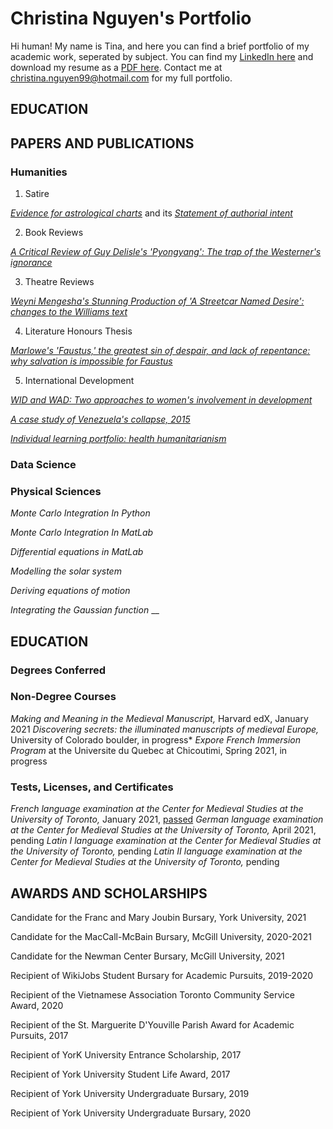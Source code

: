 # Christina Nguyen's Portfolio
Hi human! My name is Tina, and here you can find a brief portfolio of my academic work, seperated by subject.
You can find my [LinkedIn here](https://www.linkedin.com/in/cnguyen99/) and download my resume as a [PDF here](https://github.com/TorontoYYZ/Portfolio/blob/main/Resume.pdf). Contact me at christina.nguyen99@hotmail.com for 
my full portfolio.

## EDUCATION

## PAPERS AND PUBLICATIONS

### Humanities

1. Satire


[*Evidence for astrological charts*](https://github.com/TorontoYYZ/Portfolio/blob/main/Satire_Paper.pdf) and its [*Statement of authorial intent*](https://github.com/TorontoYYZ/Portfolio/blob/main/Statement%20of%20Authorial%20Intent.pdf)

2. Book Reviews


[*A Critical Review of Guy Delisle's 'Pyongyang': The trap of the Westerner's ignorance*](https://github.com/TorontoYYZ/Portfolio/blob/main/A%20Critical%20Review%20of%20Guy%20Delisle's%20'Pyongyang'.pdf)

3. Theatre Reviews


[*Weyni Mengesha's Stunning Production of 'A Streetcar Named Desire': changes to the Williams text*](https://github.com/TorontoYYZ/Portfolio/blob/main/Review%20of%20'Streetcar'.pdf)

4. Literature Honours Thesis


[*Marlowe's 'Faustus,' the greatest sin of despair, and lack of repentance: why salvation is impossible for Faustus*](https://github.com/TorontoYYZ/Portfolio/blob/main/Nguyen.Christina.April.23.2021.pdf)

5. International Development


[*WID and WAD: Two approaches to women's involvement in development*](https://github.com/TorontoYYZ/Portfolio/blob/main/A%20Critical%20Approach%20to%20Women%20in%20Development%20(Essay%202).docx)


[*A case study of Venezuela's collapse, 2015*](https://github.com/TorontoYYZ/Portfolio/blob/main/Venezuela%20Policy.pdf)


[*Individual learning portfolio: health humanitarianism*](https://github.com/TorontoYYZ/Portfolio/blob/main/Individual%20Learning%20Portfolio%20-%20Final%20Project.pdf)

### Data Science

### Physical Sciences
*Monte Carlo Integration In Python*

*Monte Carlo Integration In MatLab*

*Differential equations in MatLab*

*Modelling the solar system*

*Deriving equations of motion*

*Integrating the Gaussian function*
__

## EDUCATION 

### Degrees Conferred
### Non-Degree Courses
*Making and Meaning in the Medieval Manuscript,* Harvard edX, January 2021
*Discovering secrets: the illuminated manuscripts of medieval Europe,* University of Colorado boulder, in progress*
*Expore French Immersion Program* at the Universite du Quebec at Chicoutimi, Spring 2021, in progress

### Tests, Licenses, and Certificates
*French language examination at the Center for Medieval Studies at the University of Toronto,* January 2021, [passed](https://github.com/TorontoYYZ/Portfolio/blob/main/CMS%20French%20Certification.pdf)
*German language examination at the Center for Medieval Studies at the University of Toronto,* April 2021, pending
*Latin I language examination at the Center for Medieval Studies at the University of Toronto,* pending
*Latin II language examination at the Center for Medieval Studies at the University of Toronto,* pending

## AWARDS AND SCHOLARSHIPS

Candidate for the Franc and Mary Joubin Bursary, York University, 2021

Candidate for the MacCall-McBain Bursary, McGill University, 2020-2021	

Candidate for the Newman Center Bursary, McGill University, 2021	

Recipient of WikiJobs Student Bursary for Academic Pursuits, 2019-2020

Recipient of the Vietnamese Association Toronto Community Service Award, 2020

Recipient of the St. Marguerite D'Youville Parish Award for Academic Pursuits, 2017	

Recipient of YorK University Entrance Scholarship, 2017	

Recipient of York University Student Life Award, 2017	

Recipient of York University Undergraduate Bursary, 2019	

Recipient of York University Undergraduate Bursary, 2020	



